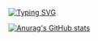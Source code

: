 [![Typing SVG](https://readme-typing-svg.herokuapp.com?color=%2336BCF7&lines=Programming+is+life)](https://git.io/typing-svg)

[![Anurag's GitHub stats](https://github-readme-stats.vercel.app/api?username=mark-grigorev)](https://github.com/mark-grigorev/github-readme-stats)

<!--
**Mark-Grigorev/Mark-Grigorev** is a ✨ _special_ ✨ repository because its `README.md` (this file) appears on your GitHub profile.

Here are some ideas to get you started:

- 🔭 I’m currently working on ...
- 🌱 I’m currently learning ...
- 👯 I’m looking to collaborate on ...
- 🤔 I’m looking for help with ...
- 💬 Ask me about ...
- 📫 How to reach me: ...
- 😄 Pronouns: ...
- ⚡ Fun fact: ...
-->

